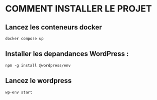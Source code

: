 # COMMENT INSTALLER LE PROJET

## Lancez les conteneurs docker

 ``` docker compose up ```

 ## Installer les depandances WordPress :

 ``` npm -g install @wordpress/env ```

 ## Lancez le wordpress
 ``` wp-env start ```